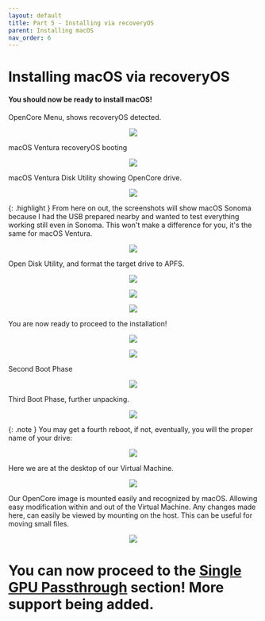 ```yaml
---
layout: default
title: Part 5 - Installing via recoveryOS
parent: Installing macOS
nav_order: 6
---
```


# Installing macOS via recoveryOS
#### You should now be ready to install macOS!

OpenCore Menu, shows recoveryOS detected.

<p align="center">
  <img src="../../assets/OpenCoreVMBootRecovery.png">
</p>

macOS Ventura recoveryOS booting

<p align="center">
  <img src="../../assets/BootingRecovery.png">
</p>

macOS Ventura Disk Utility showing OpenCore drive.

<p align="center">
  <img src="../../assets/macOSRecoveryDiskUtility.png">
</p>

{: .highlight }
From here on out, the screenshots will show macOS Sonoma because I had the USB prepared nearby and wanted to test everything working still even in Sonoma. This won't make a difference for you, it's the same for macOS Ventura.

<p align="center">
  <img src="../../assets/OpenCoreSonomaRecoveryBoot.png">
</p>

Open Disk Utility, and format the target drive to APFS.

<p align="center">
  <img src="../../assets/macOSRecoveryFormatInstallTarget.png">
</p>

<p align="center">
  <img src="../../assets/macOSRecoveryFormatInstallTarget2.png">
</p>

<p align="center">
  <img src="../../assets/macOSRecoveryFormatInstallTarget3.png">
</p>

You are now ready to proceed to the installation!

<p align="center">
  <img src="../../assets/OpenCoreSonomaRecoveryInstallation1.png">
</p>

<p align="center">
  <img src="../../assets/OpenCoreSonomaRecoveryInstallation2.png">
</p>

Second Boot Phase

<p align="center">
  <img src="../../assets/OpenCoreSonomaSecondBootPhase.png">
</p>

Third Boot Phase, further unpacking.

<p align="center">
  <img src="../../assets/OpenCoreSonomaThirdBootPhase.png">
</p>

{: .note }
You may get a fourth reboot, if not, eventually, you will the proper name of your drive:

<p align="center">
  <img src="../../assets/OpenCoreSonomaInstallationComplete.png">
</p>

Here we are at the desktop of our Virtual Machine.

<p align="center">
  <img src="../../assets/macOSSonomaDesktop.png">
</p>

Our OpenCore image is mounted easily and recognized by macOS. Allowing easy modification within and out of the Virtual Machine. Any changes made here, can easily be viewed by mounting on the host. This can be useful for moving small files.

<p align="center">
  <img src="../../assets/macOSSonomaNoMountEFIneeded.png">
</p>

<h1>You can now proceed to the <a href="../07-SingleGPUPassthrough/">Single GPU Passthrough</a> section! More support being added.</h1>
